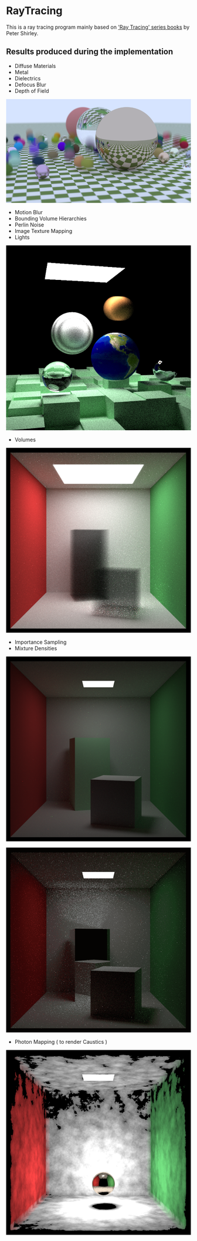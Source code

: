 # RayTracing

This is a ray tracing program mainly based on ['Ray Tracing' series books](https://raytracing.github.io/) by Peter Shirley.

## Results produced during the implementation

+ Diffuse Materials
+ Metal
+ Dielectrics
+ Defocus Blur
+ Depth of Field

![Result 1](https://github.com/Hebella/RayTracing/blob/main/Results/Result%201.png)

+ Motion Blur
+ Bounding Volume Hierarchies
+ Perlin Noise
+ Image Texture Mapping
+ Lights

![Result 2](https://github.com/Hebella/RayTracing/blob/main/Results/Result%202.png)

+ Volumes

![Result 3](https://github.com/Hebella/RayTracing/blob/main/Results/Result%203.png)

+ Importance Sampling
+ Mixture Densities

![Result 4](https://github.com/Hebella/RayTracing/blob/main/Results/Result%204.png)

![Result 5](https://github.com/Hebella/RayTracing/blob/main/Results/Result%205.png)

+ Photon Mapping ( to render Caustics )

![Result 6](https://github.com/Hebella/RayTracing/blob/main/Results/Result%206.png)
